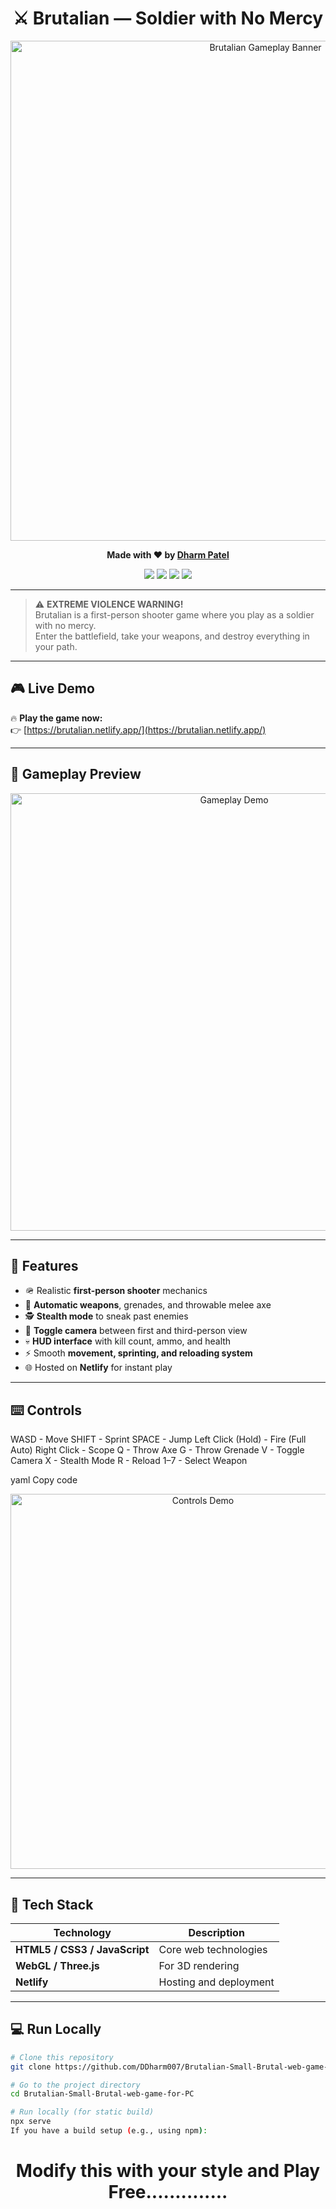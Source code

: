 <!-- =============================== -->
<!--  ⚔️ BRUTALIAN — SOLDIER WITH NO MERCY  -->
<!-- =============================== -->

<h1 align="center">⚔️ Brutalian — Soldier with No Mercy</h1>

<p align="center">
  <img src="./assets/hero.gif" alt="Brutalian Gameplay Banner" width="800px"/>
</p>

<p align="center">
  <b>Made with ❤️ by <a href="https://github.com/Dharm-Patel">Dharm Patel</a></b>
</p>

<p align="center">
  <img src="https://img.shields.io/badge/host-netlify-00b8d9?style=for-the-badge"/>
  <img src="https://img.shields.io/badge/type-FPS-brightgreen?style=for-the-badge"/>
  <img src="https://img.shields.io/badge/license-MIT-blue?style=for-the-badge"/>
  <img src="https://img.shields.io/badge/status-Active-success?style=for-the-badge"/>
</p>

---

> ⚠️ **EXTREME VIOLENCE WARNING!**  
> Brutalian is a first-person shooter game where you play as a soldier with no mercy.  
> Enter the battlefield, take your weapons, and destroy everything in your path.

---

## 🎮 Live Demo
🔥 **Play the game now:**  
👉 [https://brutalian.netlify.app/](https://brutalian.netlify.app/)

---

## 🧠 Gameplay Preview
<p align="center">
  <img src="./assets/demo.gif" alt="Gameplay Demo" width="700px"/>
</p>

---

## 🚀 Features
- 🪖 Realistic **first-person shooter** mechanics  
- 🔫 **Automatic weapons**, grenades, and throwable melee axe  
- 🕵️ **Stealth mode** to sneak past enemies  
- 🎥 **Toggle camera** between first and third-person view  
- 💀 **HUD interface** with kill count, ammo, and health  
- ⚡ Smooth **movement, sprinting, and reloading system**  
- 🌐 Hosted on **Netlify** for instant play  

---

## ⌨️ Controls

WASD - Move
SHIFT - Sprint
SPACE - Jump
Left Click (Hold) - Fire (Full Auto)
Right Click - Scope
Q - Throw Axe
G - Throw Grenade
V - Toggle Camera
X - Stealth Mode
R - Reload
1–7 - Select Weapon

yaml
Copy code

<p align="center">
  <img src="./assets/controls.gif" alt="Controls Demo" width="600px"/>
</p>

---

## 🧰 Tech Stack
| Technology | Description |
|-------------|-------------|
| **HTML5 / CSS3 / JavaScript** | Core web technologies |
| **WebGL / Three.js** | For 3D rendering |
| **Netlify** | Hosting and deployment |

---

## 💻 Run Locally

```bash
# Clone this repository
git clone https://github.com/DDharm007/Brutalian-Small-Brutal-web-game-for-PC.git

# Go to the project directory
cd Brutalian-Small-Brutal-web-game-for-PC

# Run locally (for static build)
npx serve
If you have a build setup (e.g., using npm):
```
<h1 align="center">
  Modify this with your style and Play Free..............
</h1>


